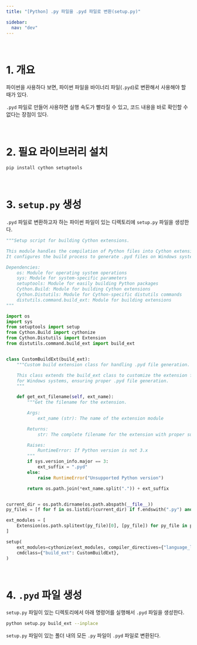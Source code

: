 ```yaml
---
title: "[Python] .py 파일을 .pyd 파일로 변환(setup.py)"

sidebar:
  nav: "dev"
---
```


<br/>

# 1. 개요

파이썬을 사용하다 보면, 파이썬 파일을 바이너리 파일(`.pyd`)로 변환해서 사용해야 할 때가 있다.

`.pyd` 파일로 만들어 사용하면 실행 속도가 빨라질 수 있고, 코드 내용을 바로 확인할 수 없다는 장점이 있다.

<br/>

# 2. 필요 라이브러리 설치

```bash
pip install cython setuptools
```

<br/>

# 3. `setup.py` 생성

`.pyd` 파일로 변환하고자 하는 파이썬 파일이 있는 디렉토리에 `setup.py` 파일을 생성한다.

```python
"""Setup script for building Cython extensions.

This module handles the compilation of Python files into Cython extensions.
It configures the build process to generate .pyd files on Windows systems.

Dependencies:
    os: Module for operating system operations
    sys: Module for system-specific parameters
    setuptools: Module for easily building Python packages
    Cython.Build: Module for building Cython extensions
    Cython.Distutils: Module for Cython-specific distutils commands
    distutils.command.build_ext: Module for building extensions
"""

import os
import sys
from setuptools import setup
from Cython.Build import cythonize
from Cython.Distutils import Extension
from distutils.command.build_ext import build_ext


class CustomBuildExt(build_ext):
    """Custom build extension class for handling .pyd file generation.

    This class extends the build_ext class to customize the extension file naming
    for Windows systems, ensuring proper .pyd file generation.
    """

    def get_ext_filename(self, ext_name):
        """Get the filename for the extension.

        Args:
            ext_name (str): The name of the extension module

        Returns:
            str: The complete filename for the extension with proper suffix

        Raises:
            RuntimeError: If Python version is not 3.x
        """
        if sys.version_info.major == 3:
            ext_suffix = ".pyd"
        else:
            raise RuntimeError("Unsupported Python version")

        return os.path.join(*ext_name.split(".")) + ext_suffix


current_dir = os.path.dirname(os.path.abspath(__file__))
py_files = [f for f in os.listdir(current_dir) if f.endswith(".py") and f != "setup.py"]

ext_modules = [
    Extension(os.path.splitext(py_file)[0], [py_file]) for py_file in py_files
]

setup(
    ext_modules=cythonize(ext_modules, compiler_directives={"language_level": "3"}),
    cmdclass={"build_ext": CustomBuildExt},
)
```

<br/>

# 4. `.pyd` 파일 생성

`setup.py` 파일이 있는 디렉토리에서 아래 명령어를 실행해서 `.pyd` 파일을 생성한다.

```bash
python setup.py build_ext --inplace
```

`setup.py` 파일이 있는 폴더 내의 모든 `.py` 파일이 `.pyd` 파일로 변환된다.

<br/>
